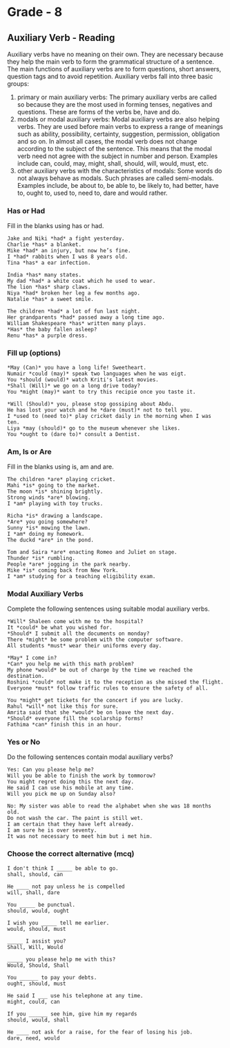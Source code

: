 # Grade - 8
## Auxiliary Verb - Reading
Auxiliary verbs have no meaning on their own. They are necessary because they help the main verb to form the grammatical structure of a sentence. The main functions of auxiliary verbs are to form questions, short answers, question tags and to avoid repetition.
Auxiliary verbs fall into three basic groups:
1. primary or main auxiliary verbs: The primary auxiliary verbs are called so because they are the most used in forming tenses, negatives and questions. These are forms of the verbs be, have and do.
2. modals or modal auxiliary verbs: Modal auxiliary verbs are also helping verbs. They are used before main verbs to express a range of meanings such as ability, possibility, 
certainty, suggestion, permission, obligation and so on. In almost all cases, the modal verb does not change according to the subject of the sentence. This means that the modal verb need not agree with the subject in number and person. Examples include can, could, may, might, shall, should, will, would, must, etc.
3. other auxiliary verbs with the characteristics of modals: Some words do not always behave as modals.  Such phrases are called semi-modals. Examples include, be about to, be able to, be likely to, had better, have to, ought to, used to, need to, dare and would rather.

### Has or Had
Fill in the blanks using has or had.
```
Jake and Niki *had* a fight yesterday.
Charlie *has* a blanket.
Mike *had* an injury, but now he’s fine.
I *had* rabbits when I was 8 years old.
Tina *has* a ear infection.

India *has* many states.
My dad *had* a white coat which he used to wear.
The lion *has* sharp claws.
Niya *had* broken her leg a few months ago.
Natalie *has* a sweet smile.

The children *had* a lot of fun last night.
Her grandparents *had* passed away a long time ago.
William Shakespeare *has* written many plays.
*Has* the baby fallen asleep?
Renu *has* a purple dress.
```
### Fill up (options)
```
*May (Can)* you have a long life! Sweetheart.
Numair *could (may)* speak two languages when he was eigt.
You *should (would)* watch Kriti's latest movies.
*Shall (Will)* we go on a long drive today?
You *might (may)* want to try this recipie once you taste it.

*Will (Should)* you, please stop gossiping about Abdu.
He has lost your watch and he *dare (must)* not to tell you.
I *used to (need to)* play cricket daily in the morning when I was ten.
Liya *may (should)* go to the museum whenever she likes.
You *ought to (dare to)* consult a Dentist.
```
### Am, Is or Are
Fill in the blanks using is, am and are.
```
The children *are* playing cricket.
Mahi *is* going to the market.
The moon *is* shining brightly.
Strong winds *are* blowing.
I *am* playing with toy trucks.

Richa *is* drawing a landscape.
*Are* you going somewhere?
Sunny *is* mowing the lawn.
I *am* doing my homework.
The duckd *are* in the pond.

Tom and Saira *are* enacting Romeo and Juliet on stage.
Thunder *is* rumbling.
People *are* jogging in the park nearby.
Mike *is* coming back from New York.
I *am* studying for a teaching eligibility exam.
```
### Modal Auxiliary Verbs
Complete the following sentences using suitable modal auxiliary verbs.
```
*Will* Shaleen come with me to the hospital?
It *could* be what you wished for. 
*Should* I submit all the documents on monday?
There *might* be some problem with the computer software.
All students *must* wear their uniforms every day.

*May* I come in?
*Can* you help me with this math problem?
My phone *would* be out of charge by the time we reached the destination.
Roshini *could* not make it to the reception as she missed the flight.
Everyone *must* follow traffic rules to ensure the safety of all.

You *might* get tickets for the concert if you are lucky.
Rahul *will* not like this for sure.
Amrita said that she *would* be on leave the next day.
*Should* everyone fill the scolarship forms?
Fathima *can* finish this in an hour.
```
### Yes or No
Do the following sentences contain modal auxiliary verbs?
```
Yes: Can you please help me?
Will you be able to finish the work by tommorow?
You might regret doing this the next day.
He said I can use his mobile at any time.
Will you pick me up on Sunday also?

No: My sister was able to read the alphabet when she was 18 months old.
Do not wash the car. The paint is still wet.
I am certain that they have left already.
I am sure he is over seventy.
It was not necessary to meet him but i met him.
```
### Choose the correct alternative (mcq)
```
I don't think I _____ be able to go.
shall, should, can

He ____ not pay unless he is compelled
will, shall, dare

You _____ be punctual.
should, would, ought

I wish you _____ tell me earlier.
would, should, must

_____ I assist you?
Shall, Will, Would

_____ you please help me with this?
Would, Should, Shall

You ______ to pay your debts.
ought, should, must

He said I ___ use his telephone at any time.
might, could, can

If you ______ see him, give him my regards
should, would, shall

He ____ not ask for a raise, for the fear of losing his job.
dare, need, would
```

